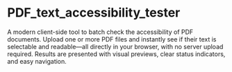 # PDF_text_accessibility_tester
A modern client-side tool to batch check the accessibility of PDF documents. Upload one or more PDF files and instantly see if their text is selectable and readable—all directly in your browser, with no server upload required. Results are presented with visual previews, clear status indicators, and easy navigation.
